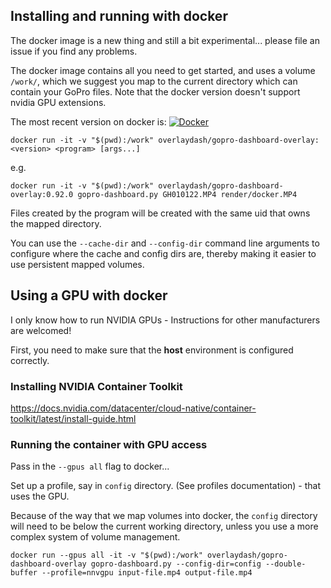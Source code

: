 ## Installing and running with docker

The docker image is a new thing and still a bit experimental... please file an issue if you find any problems.

The docker image contains all you need to get started, and uses a volume `/work/`, which we suggest you map to the current directory which can contain your GoPro
files. Note that the docker version doesn't support nvidia GPU extensions.

The most recent version on docker is: <a href="https://hub.docker.com/r/overlaydash/gopro-dashboard-overlay"><img alt="Docker" src="https://img.shields.io/docker/v/overlaydash/gopro-dashboard-overlay?label=Docker&style=for-the-badge"></a>

```shell
docker run -it -v "$(pwd):/work" overlaydash/gopro-dashboard-overlay:<version> <program> [args...]
```

e.g.

```shell
docker run -it -v "$(pwd):/work" overlaydash/gopro-dashboard-overlay:0.92.0 gopro-dashboard.py GH010122.MP4 render/docker.MP4
```

Files created by the program will be created with the same uid that owns the mapped directory.

You can use the `--cache-dir` and `--config-dir` command line arguments to configure where the cache and config dirs are,
thereby making it easier to use persistent mapped volumes.

## Using a GPU with docker

I only know how to run NVIDIA GPUs - Instructions for other manufacturers are welcomed!

First, you need to make sure that the **host** environment is configured correctly. 

### Installing NVIDIA Container Toolkit

https://docs.nvidia.com/datacenter/cloud-native/container-toolkit/latest/install-guide.html

### Running the container with GPU access

Pass in the `--gpus all` flag to docker...

Set up a profile, say in `config` directory. (See profiles documentation) - that uses the GPU.

Because of the way that we map volumes into docker, the `config` directory will need to be below the current working directory, 
unless you use a more complex system of volume management.

```shell
docker run --gpus all -it -v "$(pwd):/work" overlaydash/gopro-dashboard-overlay gopro-dashboard.py --config-dir=config --double-buffer --profile=nnvgpu input-file.mp4 output-file.mp4
```

